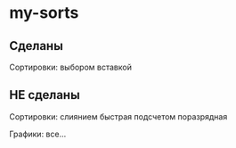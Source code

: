 # my-sorts
## Сделаны
Сортировки:
выбором
вставкой
## НЕ сделаны
Сортировки:
слиянием
быстрая
подсчетом
поразрядная

Графики:
все...
